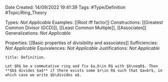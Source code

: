 <div class="topSpace"></div>

Date Created: 14/09/2022 19:41:39
Tags: #Type/Definition #Topic/Ring_Theory

Types: _Not Applicable_
Examples: [[Root iff factor]]
Constructions: [[Greatest Common Divisor (GCD)]], [[Least Common Multiple]], [[Associates]]
Generalizations: _Not Applicable_

Properties: [[Basic properties of divisibility and associates]]
Sufficiencies: _Not Applicable_
Equivalences: _Not Applicable_
Justifications: _Not Applicable_

``` ad-Definition
title: Definition.

Let $R$ be a commutative ring and fix $a,b\in R$ with $b\neq0$. Then **$b$ divides $a$** if there exists some $r\in R$ such that $a=br$, in which case we write $b\divides a$.

```
